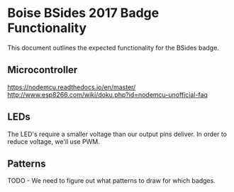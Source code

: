 Boise BSides 2017 Badge Functionality
=====================================
This document outlines the expected functionality for the BSides badge.

Microcontroller
---------------
https://nodemcu.readthedocs.io/en/master/
http://www.esp8266.com/wiki/doku.php?id=nodemcu-unofficial-faq

LEDs
----
The LED's require a smaller voltage than our output pins deliver. In order to 
reduce voltage, we'll use PWM.

Patterns
--------
TODO - We need to figure out what patterns to draw for which badges.
